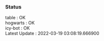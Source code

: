 ### Status


table : OK  
hogwarts : OK  
icy-bot : OK  
Latest Update : 2022-03-19 03:08:19.666900
